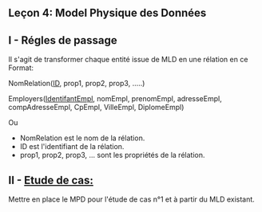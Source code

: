 ## Leçon 4: Model Physique des Données

## I - Régles de passage
Il s'agit de transformer chaque entité issue de MLD en une rélation en ce Format:

NomRelation(<u>ID</u>, prop1, prop2, prop3, .....)


Employers(<u>IdentifantEmpl</u>, nomEmpl, prenomEmpl, adresseEmpl, compAdresseEmpl, CpEmpl, VilleEmpl, DiplomeEmpl)

Ou 
* NomRelation est le nom de la rélation.
* ID est l'identifiant de la rélation.
* prop1, prop2, prop3, ... sont les propriétés de la rélation.


## II - [Etude de cas:](exercice.md)
Mettre en place le MPD pour l'étude de cas n°1 et à partir du MLD existant.